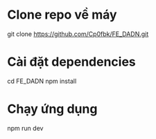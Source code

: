 # Clone repo về máy
git clone https://github.com/Cp0fbk/FE_DADN.git

# Cài đặt dependencies
cd FE_DADN
npm install

# Chạy ứng dụng
npm run dev
